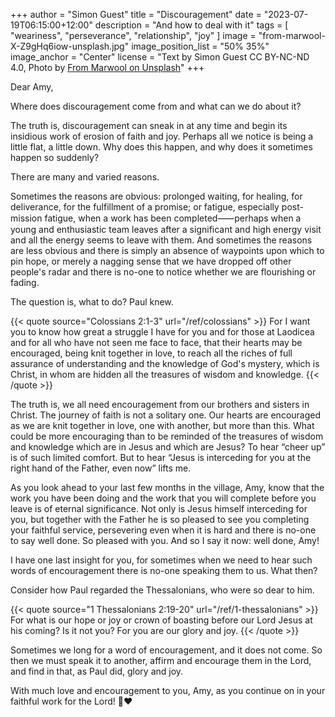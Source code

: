 +++
author = "Simon Guest"
title = "Discouragement"
date = "2023-07-19T06:15:00+12:00"
description = "And how to deal with it"
tags = [ "weariness", "perseverance", "relationship", "joy" ]
image = "from-marwool-X-Z9gHq6iow-unsplash.jpg"
image_position_list = "50% 35%"
image_anchor = "Center"
license = "Text by Simon Guest CC BY-NC-ND 4.0, Photo by [From Marwool on Unsplash](https://unsplash.com/photos/X-Z9gHq6iow)"
+++

Dear Amy,

Where does discouragement come from and what can we do about it?

The truth is, discouragement can sneak in at any time and begin its insidious work of erosion of faith and joy. Perhaps all we notice is being a little flat, a little down. Why does this happen, and why does it sometimes happen so suddenly?

There are many and varied reasons.

Sometimes the reasons are obvious: prolonged waiting, for healing, for deliverance, for the fulfillment of a promise; or fatigue, especially post-mission fatigue, when a work has been completed⸺perhaps when a young and enthusiastic team leaves after a significant and high energy visit and all the energy seems to leave with them. And sometimes the reasons are less obvious and there is simply an absence of waypoints upon which to pin hope, or merely a nagging sense that we have dropped off other people's radar and there is no-one to notice whether we are flourishing or fading.

The question is, what to do? Paul knew.

{{< quote source="Colossians 2:1-3" url="/ref/colossians" >}}
For I want you to know how great a struggle I have for you and for those at Laodicea and for all who have not seen me face to face, that their hearts may be encouraged, being knit together in love, to reach all the riches of full assurance of understanding and the knowledge of God's mystery, which is Christ, in whom are hidden all the treasures of wisdom and knowledge.
{{< /quote >}}

The truth is, we all need encouragement from our brothers and sisters in Christ. The journey of faith is not a solitary one. Our hearts are encouraged as we are knit together in love, one with another, but more than this. What could be more encouraging than to be reminded of the treasures of wisdom and knowledge which are in Jesus and which are Jesus? To hear “cheer up” is of such limited comfort. But to hear “Jesus is interceding for you at the right hand of the Father, even now” lifts me.

As you look ahead to your last few months in the village, Amy, know that the work you have been doing and the work that you will complete before you leave is of eternal significance. Not only is Jesus himself interceding for you, but together with the Father he is so pleased to see you completing your faithful service, persevering even when it is hard and there is no-one to say well done. So pleased with you. And so I say it now: well done, Amy!

I have one last insight for you, for sometimes when we need to hear such words of encouragement there is no-one speaking them to us. What then?

Consider how Paul regarded the Thessalonians, who were so dear to him.

{{< quote source="1 Thessalonians 2:19-20" url="/ref/1-thessalonians" >}}
For what is our hope or joy or crown of boasting before our Lord Jesus at his coming? Is it not you? For you are our glory and joy.
{{< /quote >}}

Sometimes we long for a word of encouragement, and it does not come. So then we must speak it to another, affirm and encourage them in the Lord, and find in that, as Paul did, glory and joy.

With much love and encouragement to you, Amy, as you continue on in your faithful work for the Lord! 🙏❤️
